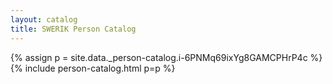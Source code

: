 ```yaml
---
layout: catalog
title: SWERIK Person Catalog
---
```

{% assign p = site.data._person-catalog.i-6PNMq69ixYg8GAMCPHrP4c %}
{% include person-catalog.html p=p %}

